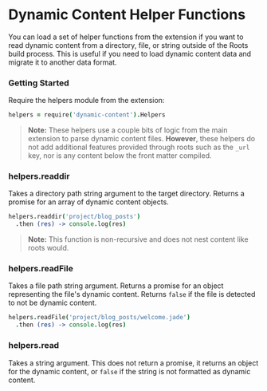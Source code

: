 Dynamic Content Helper Functions
================================

You can load a set of helper functions from the extension if you want to read dynamic content from a directory, file, or string outside of the Roots build process. This is useful if you need to load dynamic content data and migrate it to another data format.

### Getting Started

Require the helpers module from the extension:

```coffee
helpers = require('dynamic-content').Helpers
```

> **Note:** These helpers use a couple bits of logic from the main extension to parse dynamic content files. **However**, these helpers do not add additional features provided through roots such as the `_url` key, nor is any content below the front matter compiled.

### helpers.readdir

Takes a directory path string argument to the target directory. Returns a promise for an array of dynamic content objects.

```coffee
helpers.readdir('project/blog_posts')
  .then (res) -> console.log(res)
```

> **Note:** This function is non-recursive and does not nest content like roots would.

### helpers.readFile

Takes a file path string argument. Returns a promise for an object representing the file's dynamic content. Returns `false` if the file is detected to not be dynamic content.

```coffee
helpers.readFile('project/blog_posts/welcome.jade')
  .then (res) -> console.log(res)
```

### helpers.read

Takes a string argument. This does not return a promise, it returns an object for the dynamic content, or `false` if the string is not formatted as dynamic content.

